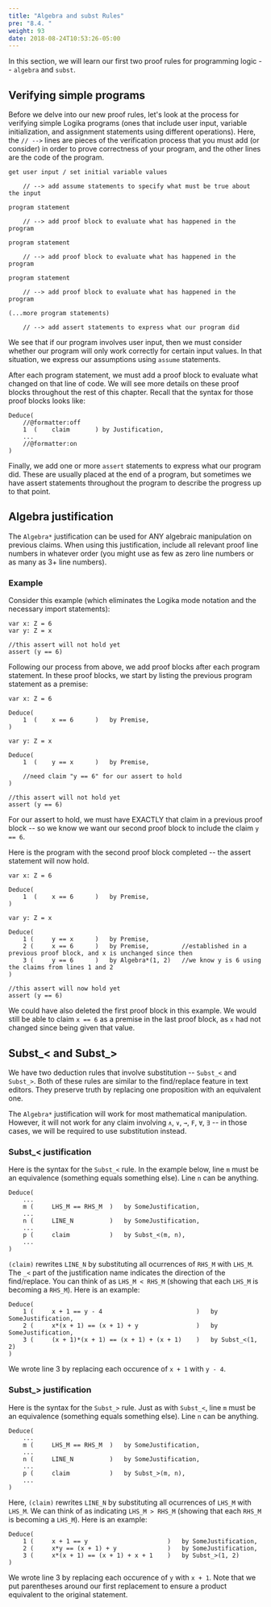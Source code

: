 ```yaml
---
title: "Algebra and subst Rules"
pre: "8.4. "
weight: 93
date: 2018-08-24T10:53:26-05:00
---
```


In this section, we will learn our first two proof rules for programming logic -- `algebra` and `subst`.

## Verifying simple programs

Before we delve into our new proof rules, let's look at the process for verifying simple Logika programs (ones that include user input, variable initialization, and assignment statements using different operations). Here, the `// -->` lines are pieces of the verification process that you must add (or consider) in order to prove correctness of your program, and the other lines are the code of the program.

```text
get user input / set initial variable values

    // --> add assume statements to specify what must be true about the input

program statement

    // --> add proof block to evaluate what has happened in the program

program statement

    // --> add proof block to evaluate what has happened in the program

program statement

    // --> add proof block to evaluate what has happened in the program

(...more program statements)

    // --> add assert statements to express what our program did
```

We see that if our program involves user input, then we must consider whether our program will only work correctly for certain input values. In that situation, we express our assumptions using `assume` statements.

After each program statement, we must add a proof block to evaluate what changed on that line of code. We will see more details on these proof blocks throughout the rest of this chapter. Recall that the syntax for those proof blocks looks like:

```text
Deduce(
    //@formatter:off
    1  (    claim       ) by Justification,
    ...
    //@formatter:on
)
```

Finally, we add one or more `assert` statements to express what our program did. These are usually placed at the end of a program, but sometimes we have assert statements throughout the program to describe the progress up to that point.

## Algebra justification

The `Algebra*` justification can be used for ANY algebraic manipulation on previous claims. When using this justification, include all relevant proof line numbers in whatever order (you might use as few as zero line numbers or as many as 3+ line numbers).

### Example

Consider this example (which eliminates the Logika mode notation and the necessary import statements):

```text
var x: Z = 6
var y: Z = x

//this assert will not hold yet
assert (y == 6)
```

Following our process from above, we add proof blocks after each program statement. In these proof blocks, we start by listing the previous program statement as a premise:

```text
var x: Z = 6

Deduce(
    1  (    x == 6      )   by Premise,
)

var y: Z = x

Deduce(
    1  (    y == x      )   by Premise,

    //need claim "y == 6" for our assert to hold
)

//this assert will not hold yet
assert (y == 6)
```

For our assert to hold, we must have EXACTLY that claim in a previous proof block -- so we know we want our second proof block to include the claim `y == 6`.

Here is the program with the second proof block completed -- the assert statement will now hold.

```text
var x: Z = 6

Deduce(
    1  (    x == 6      )   by Premise,
)

var y: Z = x

Deduce(
    1 (     y == x      )   by Premise,
    2 (     x == 6      )   by Premise,         //established in a previous proof block, and x is unchanged since then
    3 (     y == 6      )   by Algebra*(1, 2)   //we know y is 6 using the claims from lines 1 and 2
)

//this assert will now hold yet
assert (y == 6)
```

We could have also deleted the first proof block in this example. We would still be able to claim `x == 6` as a premise in the last proof block, as `x` had not changed since being given that value.

## Subst_< and Subst_>

We have two deduction rules that involve substitution -- `Subst_<` and `Subst_>`. Both of these rules are similar to the find/replace feature in text editors. They preserve truth by replacing one proposition with an equivalent one.

The `Algebra*` justification will work for most mathematical manipulation. However, it will not work for any claim involving `∧`, `∨`, `→`, `F`, `∀`, `∃` -- in those cases, we will be required to use substitution instead.

### Subst_< justification

Here is the syntax for the `Subst_<` rule. In the example below, line `m` must be an equivalence (something equals something else). Line `n` can be anything.

```text
Deduce(
    ...
    m (     LHS_M == RHS_M  )   by SomeJustification,
    ...
    n (     LINE_N          )   by SomeJustification,
    ...
    p (     claim           )   by Subst_<(m, n),
    ...
)
```

`(claim)` rewrites `LINE_N` by substituting all ocurrences of `RHS_M` with `LHS_M`. The `_<` part of the justification name indicates the direction of the find/replace. You can think of as `LHS_M < RHS_M` (showing that each `LHS_M` is becoming a `RHS_M`). Here is an example:

```text
Deduce(
    1 (     x + 1 == y - 4                          )   by SomeJustification,
    2 (     x*(x + 1) == (x + 1) + y                )   by SomeJustification,
    3 (     (x + 1)*(x + 1) == (x + 1) + (x + 1)    )   by Subst_<(1, 2)
)
```

We wrote line 3 by replacing each occurence of `x + 1` with `y - 4`.

### Subst_> justification

Here is the syntax for the `Subst_>` rule. Just as with `Subst_<`, line `m` must be an equivalence (something equals something else). Line `n` can be anything.

```text
Deduce(
    ...
    m (     LHS_M == RHS_M  )   by SomeJustification,
    ...
    n (     LINE_N          )   by SomeJustification,
    ...
    p (     claim           )   by Subst_>(m, n),
    ...
)
```

Here, `(claim)` rewrites `LINE_N` by substituting all ocurrences of `LHS_M` with `LHS_M`. We can think of as indicating `LHS_M > RHS_M` (showing that each `RHS_M` is becoming a `LHS_M`). Here is an example:

```text
Deduce(
    1 (     x + 1 == y                      )   by SomeJustification,
    2 (     x*y == (x + 1) + y              )   by SomeJustification,
    3 (     x*(x + 1) == (x + 1) + x + 1    )   by Subst_>(1, 2)
)
```

We wrote line 3 by replacing each occurence of `y` with `x + 1`. Note that we put parentheses around our first replacement to ensure a product equivalent to the original statement.